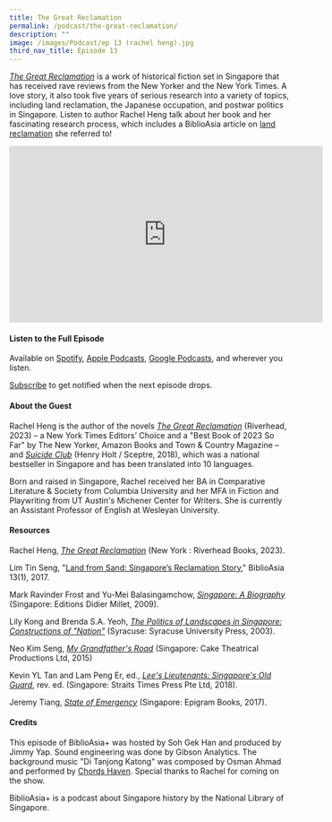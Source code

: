 ```yaml
---
title: The Great Reclamation
permalink: /podcast/the-great-reclamation/
description: ""
image: /images/Podcast/ep 13 (rachel heng).jpg
third_nav_title: Episode 13
---
```

[*The Great Reclamation*](https://eservice.nlb.gov.sg/item_holding.aspx?bid=206018224) is a work of historical fiction set in Singapore that has received rave reviews from the New Yorker and the New York Times. A love story, it also took five years of serious research into a variety of topics, including land reclamation, the Japanese occupation, and postwar politics in Singapore. Listen to author Rachel Heng talk about her book and her fascinating research process, which includes a BiblioAsia article on [land reclamation](/vol-13/issue-1/apr-jun-2017/land-from-sand/) she referred to!

<iframe allowfullscreen="" allow="accelerometer; autoplay; clipboard-write; encrypted-media; gyroscope; picture-in-picture; web-share" frameborder="0" title="YouTube video player" src="https://www.youtube.com/embed/F2wUo78qD_Q?si=iZkziW2mCETCsB1P" height="315" width="560"></iframe>

 
#### **Listen to the Full Episode** ####
Available on [Spotify](https://open.spotify.com/episode/6vGhTAmDHGqSJulPUEurv6), [Apple Podcasts](https://podcasts.apple.com/us/podcast/the-great-reclamation/id1688142751?i=1000625199927), [Google Podcasts](https://podcasts.google.com/feed/aHR0cHM6Ly9mZWVkcy5jYXB0aXZhdGUuZm0vYmlibGlvYXNpYS8/episode/MzRlY2UzN2QtOWMyNC00MDI3LTkyODAtYzlhODUxYjEzYWYy?sa=X&amp;ved=0CAUQkfYCahcKEwiw0brBiO-AAxUAAAAAHQAAAAAQAQ), and wherever you listen.

[Subscribe](https://open.spotify.com/show/66PYiIthr1KqQhJ82XH4DN) to get notified when the next episode drops.

#### **About the Guest** ####
Rachel Heng is the author of the novels [*The Great Reclamation*](https://eservice.nlb.gov.sg/item_holding.aspx?bid=206018224) (Riverhead,  2023) – a New York Times Editors’ Choice and a "Best Book of 2023 So Far" by The New Yorker, Amazon Books and Town &amp; Country Magazine – and [*Suicide Club*](https://eservice.nlb.gov.sg/item_holding.aspx?bid=203154066) (Henry Holt / Sceptre, 2018), which was a national bestseller in Singapore and has been translated into 10 languages.

Born and raised in Singapore, Rachel received her BA in Comparative Literature &amp; Society from Columbia University and her MFA in Fiction and Playwriting from UT Austin's Michener Center for Writers. She is currently an Assistant Professor of English at Wesleyan University.

#### **Resources** ####
Rachel Heng, [*The Great Reclamation*](https://eservice.nlb.gov.sg/item_holding.aspx?bid=206018224)  (New York : Riverhead Books, 2023).

Lim Tin Seng, "[Land from Sand: Singapore’s Reclamation Story](/vol-13/issue-1/apr-jun-2017/land-from-sand/)," BiblioAsia 13(1), 2017.

Mark Ravinder Frost and Yu-Mei Balasingamchow, [*Singapore: A Biography*](https://eservice.nlb.gov.sg/item_holding.aspx?bid=13229116) (Singapore: Editions Didier Millet, 2009).

Lily Kong and Brenda S.A. Yeoh, [*The Politics of Landscapes in Singapore: Constructions of "Nation"*](https://eservice.nlb.gov.sg/item_holding.aspx?bid=11772279) (Syracuse: Syracuse University Press, 2003).

Neo Kim Seng, [*My Grandfather's Road*](https://eservice.nlb.gov.sg/item_holding.aspx?bid=202400794) (Singapore: Cake Theatrical Productions Ltd, 2015)

Kevin YL Tan and Lam Peng Er, ed., [*Lee's Lieutenants: Singapore's Old Guard*](https://eservice.nlb.gov.sg/item_holding.aspx?bid=202983783), rev. ed. (Singapore: Straits Times Press Pte Ltd, 2018).

Jeremy Tiang, [*State of Emergency*](https://eservice.nlb.gov.sg/item_holding.aspx?bid=202785218) (Singapore: Epigram Books, 2017).


#### **Credits** ####
This episode of BiblioAsia+ was hosted by Soh Gek Han and produced by Jimmy Yap. Sound engineering was done by Gibson Analytics. The background music "Di Tanjong Katong" was composed by Osman Ahmad and performed by&nbsp;[Chords Haven](https://www.youtube.com/watch?v=uA2v7ka5TAI). Special thanks to Rachel for coming on the show.

BiblioAsia+ is a podcast about Singapore history by the National Library of Singapore.